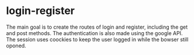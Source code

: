 # login-register


The main goal is to create the routes of login and register, including the get and post methods. The authentication is also made using the google API. The session uses coockies to keep the user logged in while the bowser still oponed.
